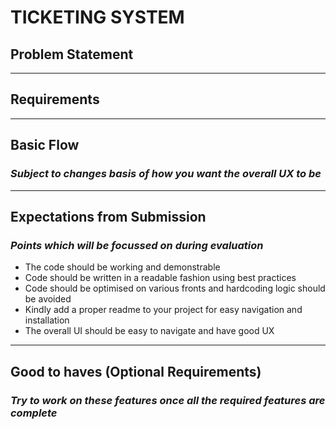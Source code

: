 # TICKETING SYSTEM

## Problem Statement

---

## Requirements

---

## Basic Flow
### *Subject to changes basis of how you want the overall UX to be*

---

## Expectations from Submission
### *Points which will be focussed on during evaluation*
- The code should be working and demonstrable
- Code should be written in a readable fashion using best practices
- Code should be optimised on various fronts and hardcoding logic should be avoided
- Kindly add a proper readme to your project for easy navigation and installation
- The overall UI should be easy to navigate and have good UX

---

## Good to haves (Optional Requirements)
### *Try to work on these features once all the required features are complete*